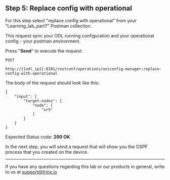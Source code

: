 ## Step 5: Replace config with operational

For this step select "replace config with operational" from your "Learning_lab_part7" Postman collection.

This request sync your ODL running configuration and your operational config - your postman environment.

Press "**Send**" to execute the request.

```
POST

http://{{odl_ip}}:8181/restconf/operations/uniconfig-manager:replace-config-with-operational
```


The body of the request should look like this:

```
{
    "input": {
        "target-nodes": {
            "node": [
                "xr5"
            ]
        }
    }
}
```

Expected Status code: **200 OK**

In the next step, you will send a request that will show you the OSPF process that you created on the device.

---
If you have any questions regarding this lab or our products in general, write to us at [support@frinx.io](mailto:support@frinx.io)